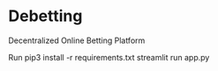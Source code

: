 # Debetting
Decentralized Online Betting Platform


Run 
pip3 install -r requirements.txt
streamlit run app.py
